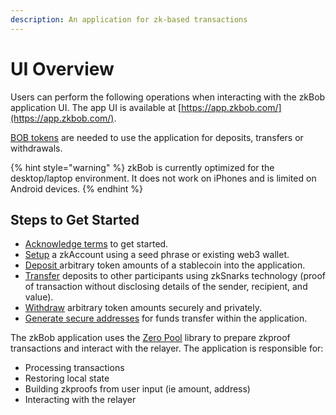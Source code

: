 ```yaml
---
description: An application for zk-based transactions
---
```


# UI Overview

Users can perform the following operations when interacting with the zkBob application UI. The app UI is available at [https://app.zkbob.com/](https://app.zkbob.com/).

[BOB tokens](../bob-stablecoin/bob-highlights.md) are needed to use the application for deposits, transfers or withdrawals.

{% hint style="warning" %}
zkBob is currently optimized for the desktop/laptop environment. It does not work on iPhones and is limited on Android devices.
{% endhint %}

## Steps to Get Started

* [Acknowledge terms](acknowledge-terms.md) to get started.
* [Setup](account-creation/) a zkAccount using a seed phrase or existing web3 wallet.
* [Deposit ](deposits.md)arbitrary token amounts of a stablecoin into the application.
* [Transfer](transfers.md) deposits to other participants using zkSnarks technology (proof of transaction without disclosing details of the sender, recipient, and value).
* [Withdraw](withdrawals.md) arbitrary token amounts securely and privately.
* [Generate secure addresses](generate-a-secure-address.md) for funds transfer within the application.

The zkBob application uses the [Zero Pool](https://zeropool.network/) library to prepare zkproof transactions and interact with the relayer. The application is responsible for:

* Processing transactions
* Restoring local state
* Building zkproofs from user input (ie amount, address)
* Interacting with the relayer



